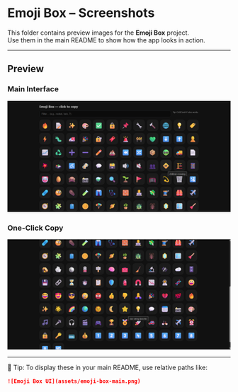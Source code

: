 # Emoji Box – Screenshots

This folder contains preview images for the **Emoji Box** project.  
Use them in the main README to show how the app looks in action.

---

## Preview

### Main Interface
![Emoji Box UI](./emoji-box-1.png)

### One-Click Copy
![Emoji Copy Feature](./emoji-box-2.png)

---

📌 Tip: To display these in your main README, use relative paths like:

```md
![Emoji Box UI](assets/emoji-box-main.png)
